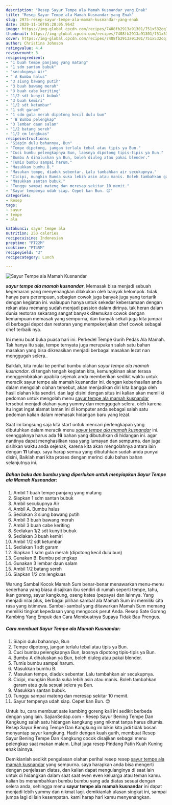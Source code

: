 ```yaml
---
description: "Resep Sayur Tempe ala Mamah Kusnandar yang Enak"
title: "Resep Sayur Tempe ala Mamah Kusnandar yang Enak"
slug: 2975-resep-sayur-tempe-ala-mamah-kusnandar-yang-enak
date: 2020-11-16T05:28:05.964Z
image: https://img-global.cpcdn.com/recipes/7408fb2913a91301/751x532cq70/sayur-tempe-ala-mamah-kusnandar-foto-resep-utama.jpg
thumbnail: https://img-global.cpcdn.com/recipes/7408fb2913a91301/751x532cq70/sayur-tempe-ala-mamah-kusnandar-foto-resep-utama.jpg
cover: https://img-global.cpcdn.com/recipes/7408fb2913a91301/751x532cq70/sayur-tempe-ala-mamah-kusnandar-foto-resep-utama.jpg
author: Christina Johnson
ratingvalue: 4.4
reviewcount: 3
recipeingredient:
- "1 buah tempe panjang yang matang"
- "1 sdm santan bubuk"
- "secukupnya Air"
- " A Bumbu halus"
- "3 siung bawang putih"
- "3 buah bawang merah"
- "3 buah cabe keriting"
- "1/2 sdt kunyit bubuk"
- "3 buah kemiri"
- "1/2 sdt ketumbar"
- "1 sdt garam"
- "1 sdm gula merah dipotong kecil dulu bun"
- " B Bumbu pelengkap"
- "3 lembar daun salam"
- "1/2 batang sereh"
- "1/2 cm lengkuas"
recipeinstructions:
- "Siapin dulu bahannya, Bun"
- "Tempe dipotong, jangan terlalu tebal atau tipis ya Bun."
- "Cuci bumbu pelengkapnya Bun, laosnya dipotong tipis-tipis ya Bun."
- "Bumbu A dihaluskan ya Bun, boleh diuleg atau pakai blender."
- "Tumis bumbu sampai harum."
- "Masukkan bumhu B."
- "Masukan tempe, diaduk sebentar. Lalu tambahkan air secukupnya."
- "Cicipi, mungkin Bunda suka lebih asin atau manis. Boleh tambahkan garam atau gula sesuai selera ya Bun."
- "Masukkan santan bubuk."
- "Tunggu sampai mateng dan meresap sekitar 10 memit."
- "Sayur tempenya udah siap. Cepet kan Bun. 😊"
categories:
- Resep
tags:
- sayur
- tempe
- ala

katakunci: sayur tempe ala 
nutrition: 250 calories
recipecuisine: Indonesian
preptime: "PT22M"
cooktime: "PT45M"
recipeyield: "3"
recipecategory: Lunch

---
```



![Sayur Tempe ala Mamah Kusnandar](https://img-global.cpcdn.com/recipes/7408fb2913a91301/751x532cq70/sayur-tempe-ala-mamah-kusnandar-foto-resep-utama.jpg)

<b><i>sayur tempe ala mamah kusnandar</i></b>, Memasak bisa menjadi sebuah kegemaran yang menyenangkan dilakukan oleh banyak kelompok. tidak hanya para perempuan, sebagian cowok juga banyak juga yang tertarik dengan kegiatan ini. walaupun hanya untuk sekedar kebersamaan dengan rekan atau memang sudah menjadi passion dalam dirinya. tak heran dalam dunia restoran sekarang sangat banyak ditemukan cowok dengan kemampuan memasak yang sempurna, dan banyak sekali juga kita jumpai di berbagai depot dan restoran yang mempekerjakan chef cowok sebagai chef terbaik nya.

Ini menu buat buka puasa hari ini. Perkedel Tempe Gurih Pedas Ala Mamah. Tak hanya itu saja, tempe ternyata juga merupakan salah satu bahan masakan yang bisa dikreasikan menjadi berbagai masakan lezat nan menggugah selera..

Baiklah, kita mulai ke perihal bumbu olahan <i>sayur tempe ala mamah kusnandar</i>. di tengah tengah kegiatan kita, kemungkinan akan terasa menggembirakan apabila sejenak anda memberikan sedikit waktu untuk meracik sayur tempe ala mamah kusnandar ini. dengan keberhasilan anda dalam mengolah olahan tersebut, akan menjadikan diri kita bangga oleh hasil olahan kita sendiri. dan lagi disini dengan situs ini kalian akan memiliki pedoman untuk mengolah menu <u>sayur tempe ala mamah kusnandar</u> tersebut menjadi olahan yang yummy dan menggugah selera, oleh karena itu ingat ingat alamat laman ini di komputer anda sebagai salah satu pedoman kalian dalam memasak hidangan baru yang lezat.


Saat ini langsung saja kita start untuk mencari perlengkapan yang dibutuhkan dalam meracik menu <u><i>sayur tempe ala mamah kusnandar</i></u> ini. seenggaknya harus ada <b>16</b> bahan yang dibutuhkan di hidangan ini. agar nantinya dapat menghasilkan rasa yang lumayan dan sempurna. dan juga sisihkan waktu anda sejenak, karena kita akan mengolahnya antara lain dengan <b>11</b> tahap. saya harap semua yang dibutuhkan sudah anda punyai disini, Baiklah mari kita proses dengan merinci dulu bahan bahan selanjutnya ini.

<!--inarticleads1-->

##### Bahan baku dan bumbu yang diperlukan untuk menyiapkan Sayur Tempe ala Mamah Kusnandar:

1. Ambil 1 buah tempe panjang yang matang
1. Siapkan 1 sdm santan bubuk
1. Ambil secukupnya Air
1. Ambil  A. Bumbu halus
1. Sediakan 3 siung bawang putih
1. Ambil 3 buah bawang merah
1. Ambil 3 buah cabe keriting
1. Sediakan 1/2 sdt kunyit bubuk
1. Sediakan 3 buah kemiri
1. Ambil 1/2 sdt ketumbar
1. Sediakan 1 sdt garam
1. Siapkan 1 sdm gula merah (dipotong kecil dulu bun)
1. Gunakan  B. Bumbu pelengkap
1. Gunakan 3 lembar daun salam
1. Ambil 1/2 batang sereh
1. Siapkan 1/2 cm lengkuas


Warung Sambal Kocok Mamah Sum benar-benar menawarkan menu-menu sederhana yang biasa disajikan ibu sendiri di rumah seperti tempe, tahu, ikan goreng, sayur kangkung, oseng kates (pepaya) dan lainnya. Yang menjadi nilai plus, berbagai pilihan sambal ala Mamah Sum ini memiliki cita rasa yang istimewa. Sambal-sambal yang ditawarkan Mamah Sum memang memiliki tingkat kepedasan yang mengocok perut Anda. Resep Sate Goreng Kambing Yang Empuk dan Cara Membuatnya Supaya Tidak Bau Prengus. 

<!--inarticleads2-->

##### Cara membuat Sayur Tempe ala Mamah Kusnandar:

1. Siapin dulu bahannya, Bun
1. Tempe dipotong, jangan terlalu tebal atau tipis ya Bun.
1. Cuci bumbu pelengkapnya Bun, laosnya dipotong tipis-tipis ya Bun.
1. Bumbu A dihaluskan ya Bun, boleh diuleg atau pakai blender.
1. Tumis bumbu sampai harum.
1. Masukkan bumhu B.
1. Masukan tempe, diaduk sebentar. Lalu tambahkan air secukupnya.
1. Cicipi, mungkin Bunda suka lebih asin atau manis. Boleh tambahkan garam atau gula sesuai selera ya Bun.
1. Masukkan santan bubuk.
1. Tunggu sampai mateng dan meresap sekitar 10 memit.
1. Sayur tempenya udah siap. Cepet kan Bun. 😊


Untuk itu, cara membuat sate kambing goreng kali ini sedikit berbeda dengan yang lain. SajianSedap.com - Resep Sayur Bening Tempe Dan Kangkung salah satu hidangan kangkung yang nikmat tanpa harus ditumis. Resep Sayur Bening Tempe Dan Kangkung ini bikin kita jadi tidak bosan menyantap sayur kangkung. Hadir dengan kuah gurih, membuat Resep Sayur Bening Tempe Dan Kangkung cocok disajikan sebagai menu pelengkap saat makan malam. Lihat juga resep Pindang Patin Kuah Kuning enak lainnya. 

Demikianlah sedikit pengulasan olahan perihal resep resep <u>sayur tempe ala mamah kusnandar</u> yang sempurna. saya harapkan anda bisa mengerti dengan penjelasan diatas, dan kalian dapat mengulanginya di saat lain untuk di hidangkan dalam saat saat even even keluarga atau teman kamu. kalian bs menambahkan bumbu bumbu yang ada diatas sesuai dengan selera anda, sehingga menu <b>sayur tempe ala mamah kusnandar</b> ini dapat menjadi lebih yummy dan nikmat lagi. demikianlah ulasan singkat ini, sampai jumpa lagi di lain kesempatan. kami harap hari kamu menyenangkan.
